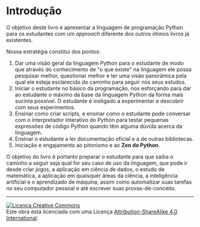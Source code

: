 # Introdução

O objetivo deste livro é apresentar a linguagem de programação Python para os
estudantes com um *approach* diferente dos outros ótimos livros já existentes.

Nossa estratégia constitui dos pontos:

1. Dar uma visão geral da linguagem Python para o estudante de modo que através
do conhecimento de "o que existe" na linguagem ele possa pesquisar melhor,
questionar melhor e ter uma visão panorâmica pela qual ele esteja esclarecido
do caminho para seguir nos seus estudos.
2. Iniciar o estudante no básico da programação, nos esforçando para dar ao
estudante o máximo da base da linguagem Python da forma mais sucinta possível.
O estudante é instigado a experimentar e descobrir com seus experimentos.
3. Ensinar como criar scripts, e ensinar como o estudante pode conversar com o
interpretador interativo do Python para testar pequenas expressões de código
Python quando têm alguma dúvida acerca da linguagem.
4. Ensinar o estudante a ler documentação oficial e a de outras bibliotecas.
5. Iniciação e engajamento ao pitonismo e ao **Zen do Python**.

O objetivo do livro é portanto preparar o estudante para que saiba o caminho a
seguir seja qual for seu caso de uso da linguagem, que pode ir desde criar
jogos, a aplicação em ciência de dados, o estudo de matemática, a aplicação em
quaisquer áreas da ciência, a inteligência artificial e o aprendizado de
máquina, assim como automatizar suas tarefas no seu computador pessoal e até
escrever suas provas-de-conceito.

* * *

<a rel="license" href="http://creativecommons.org/licenses/by-sa/4.0/"><img alt="Licença Creative Commons" style="border-width:0" src="https://i.creativecommons.org/l/by-sa/4.0/88x31.png" /></a><br />Este obra está licenciada com uma Licença <a rel="license" href="http://creativecommons.org/licenses/by-sa/4.0/">Attribution-ShareAlike 4.0 International</a>.
